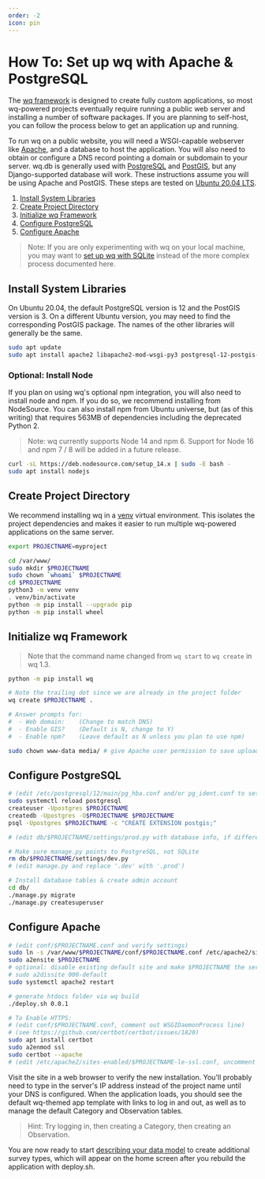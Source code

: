 ```yaml
---
order: -2
icon: pin
---
```


# How To: Set up wq with Apache & PostgreSQL

The [wq framework] is designed to create fully custom applications, so most wq-powered projects eventually require running a public web server and installing a number of software packages.  If you are planning to self-host, you can follow the process below to get an application up and running.

To run wq on a public website, you will need a WSGI-capable webserver like [Apache], and a database to host the application.  You will also need to obtain or configure a DNS record pointing a domain or subdomain to your server.  wq.db is generally used with [PostgreSQL] and [PostGIS], but any Django-supported database will work.  These instructions assume you will be using Apache and PostGIS.  These steps are tested on [Ubuntu 20.04 LTS][Ubuntu].

1. [Install System Libraries](#install-system-libraries)
2. [Create Project Directory](#create-project-directory)
3. [Initialize wq Framework](#initialize-wq-framework)
4. [Configure PostgreSQL](#configure-postgresql)
5. [Configure Apache](#configure-apache)

> Note: If you are only experimenting with wq on your local machine, you may want to [set up wq with SQLite][setup-local] instead of the more complex process documented here.

## Install System Libraries

On Ubuntu 20.04, the default PostgreSQL version is 12 and the PostGIS version is 3.  On a different Ubuntu version, you may need to find the corresponding PostGIS package.  The names of the other libraries will generally be the same. 

```bash
sudo apt update
sudo apt install apache2 libapache2-mod-wsgi-py3 postgresql-12-postgis-3 python3-venv
```

### Optional: Install Node

If you plan on using wq's optional npm integration, you will also need to install node and npm.  If you do so, we recommend installing from NodeSource.  You can also install npm from Ubuntu universe, but (as of this writing) that requires 563MB of dependencies including the deprecated Python 2.

> Note: wq currently supports Node 14 and npm 6.  Support for Node 16 and npm 7 / 8 will be added in a future release.

```bash
curl -sL https://deb.nodesource.com/setup_14.x | sudo -E bash -
sudo apt install nodejs
```


## Create Project Directory

We recommend installing wq in a [venv] virtual environment.  This isolates the project dependencies and makes it easier to run multiple wq-powered applications on the same server.

```bash
export PROJECTNAME=myproject

cd /var/www/
sudo mkdir $PROJECTNAME
sudo chown `whoami` $PROJECTNAME
cd $PROJECTNAME
python3 -m venv venv
. venv/bin/activate
python -m pip install --upgrade pip
python -m pip install wheel
```

## Initialize wq Framework

> Note that the command name changed from `wq start` to `wq create` in wq 1.3.

```bash
python -m pip install wq

# Note the trailing dot since we are already in the project folder
wq create $PROJECTNAME .

# Answer prompts for:
#  - Web domain:    (Change to match DNS)
#  - Enable GIS?    (Default is N, change to Y)
#  - Enable npm?    (Leave default as N unless you plan to use npm)

sudo chown www-data media/ # give Apache user permission to save uploads
```

## Configure PostgreSQL

```bash
# (edit /etc/postgresql/12/main/pg_hba.conf and/or pg_ident.conf to set permissions)
sudo systemctl reload postgresql
createuser -Upostgres $PROJECTNAME
createdb -Upostgres -O$PROJECTNAME $PROJECTNAME
psql -Upostgres $PROJECTNAME -c "CREATE EXTENSION postgis;"

# (edit db/$PROJECTNAME/settings/prod.py with database info, if different than above)

# Make sure manage.py points to PostgreSQL, not SQLite
rm db/$PROJECTNAME/settings/dev.py
# (edit manage.py and replace '.dev' with '.prod')

# Install database tables & create admin account
cd db/
./manage.py migrate
./manage.py createsuperuser
```

## Configure Apache

```bash
# (edit conf/$PROJECTNAME.conf and verify settings)
sudo ln -s /var/www/$PROJECTNAME/conf/$PROJECTNAME.conf /etc/apache2/sites-available/
sudo a2ensite $PROJECTNAME
# optional: disable existing default site and make $PROJECTNAME the server default
# sudo a2dissite 000-default
sudo systemctl apache2 restart

# generate htdocs folder via wq build
./deploy.sh 0.0.1

# To Enable HTTPS:
# (edit conf/$PROJECTNAME.conf, comment out WSGIDaemonProcess line)
# (see https://github.com/certbot/certbot/issues/1820)
sudo apt install certbot
sudo a2enmod ssl
sudo certbot --apache
# (edit /etc/apache2/sites-enabled/$PROJECTNAME-le-ssl.conf, uncomment WSGIDaemonProcess line)
```

Visit the site in a web browser to verify the new installation.  You'll probably need to type in the server's IP address instead of the project name until your DNS is configured.  When the application loads, you should see the default wq-themed app template with links to log in and out, as well as to manage the default Category and Observation tables.

> Hint: Try logging in, then creating a Category, then creating an Observation.

You are now ready to start [describing your data model][data-model] to create additional survey types, which will appear on the home screen after you rebuild the application with deploy.sh.

[install wq]: ../overview/setup.md
[setup-local]: ./setup-wq-with-sqlite.md
[Ubuntu]: http://www.ubuntu.com/
[venv]: https://docs.python.org/3/library/venv.html
[data-model]: ./describe-your-data-model.md

[wq framework]: ../overview/intro.md
[Apache]: http://httpd.apache.org/
[PostgreSQL]: http://www.postgresql.org/
[PostGIS]: http://postgis.net/
